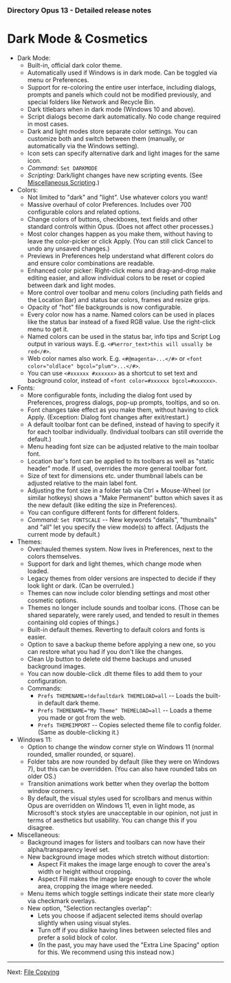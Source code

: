 ### Directory Opus 13 - Detailed release notes

# Dark Mode & Cosmetics

- Dark Mode:
  - Built-in, official dark color theme.
  - Automatically used if Windows is in dark mode. Can be toggled via menu or Preferences.
  - Support for re-coloring the entire user interface, including dialogs, prompts and panels which could not be modified previously, and special folders like Network and Recycle Bin.
  - Dark titlebars when in dark mode (Windows 10 and above).
  - Script dialogs become dark automatically. No code change required in most cases.
  - Dark and light modes store separate color settings. You can customize both and switch between them (manually, or automatically via the Windows setting).
  - Icon sets can specify alternative dark and light images for the same icon.
  - *Command:* `Set DARKMODE`
  - *Scripting:* Dark/light changes have new scripting events. (See [Miscellaneous Scripting](misc_scripting.md).)
- Colors:
  - Not limited to "dark" and "light". Use whatever colors you want!
  - Massive overhaul of color Preferences. Includes over 700 configurable colors and related options.
  - Change colors of buttons, checkboxes, text fields and other standard controls within Opus. (Does not affect other processes.)
  - Most color changes happen as you make them, without having to leave the color-picker or click Apply. (You can still click Cancel to undo any unsaved changes.)
  - Previews in Preferences help understand what different colors do and ensure color combinations are readable.
  - Enhanced color picker: Right-click menu and drag-and-drop make editing easier, and allow individual colors to be reset or copied between dark and light modes.
  - More control over toolbar and menu colors (including path fields and the Location Bar) and status bar colors, frames and resize grips.
  - Opacity of "hot" file backgrounds is now configurable.
  - Every color now has a name. Named colors can be used in places like the status bar instead of a fixed RGB value. Use the right-click menu to get it.
  - Named colors can be used in the status bar, info tips and Script Log output in various ways. E.g. `<#%error_text>this will usually be red</#>`.
  - Web color names also work. E.g. `<#@magenta>...</#>` or `<font color="oldlace" bgcol="plum">...</#>`.
  - You can use `<#xxxxxx #xxxxxx>` as a shortcut to set text and background color, instead of `<font color=#xxxxxx bgcol=#xxxxxx>`.
- Fonts:
  - More configurable fonts, including the dialog font used by Preferences, progress dialogs, pop-up prompts, tooltips, and so on.
  - Font changes take effect as you make them, without having to click Apply. (Exception: Dialog font changes after exit/restart.)
  - A default toolbar font can be defined, instead of having to specify it for each toolbar individually. (Individual toolbars can still override the default.)
  - Menu heading font size can be adjusted relative to the main toolbar font.
  - Location bar's font can be applied to its toolbars as well as "static header" mode. If used, overrides the more general toolbar font.
  - Size of text for dimensions etc. under thumbnail labels can be adjusted relative to the main label font.
  - Adjusting the font size in a folder tab via Ctrl + Mouse-Wheel (or similar hotkeys) shows a "Make Permanent" button which saves it as the new default (like editing the size in Preferences).
  - You can configure different fonts for different folders.
  - *Command:* `Set FONTSCALE` -- New keywords "details", "thumbnails" and "all" let you specify the view mode(s) to affect. (Adjusts the current mode by default.)
- Themes:
  - Overhauled themes system. Now lives in Preferences, next to the colors themselves.
  - Support for dark and light themes, which change mode when loaded.
  - Legacy themes from older versions are inspected to decide if they look light or dark. (Can be overruled.)
  - Themes can now include color blending settings and most other cosmetic options.
  - Themes no longer include sounds and toolbar icons. (Those can be shared separately, were rarely used, and tended to result in themes containing old copies of things.)
  - Built-in default themes. Reverting to default colors and fonts is easier.
  - Option to save a backup theme before applying a new one, so you can restore what you had if you don't like the changes.
  - Clean Up button to delete old theme backups and unused background images.
  - You can now double-click .dlt theme files to add them to your configuration.
  - Commands:
    - `Prefs THEMENAME=!defaultdark THEMELOAD=all` -- Loads the built-in default dark theme.
    - `Prefs THEMENAME="My Theme" THEMELOAD=all` -- Loads a theme you made or got from the web.
    - `Prefs THEMEIMPORT` -- Copies selected theme file to config folder. (Same as double-clicking it.)
- Windows 11:
  - Option to change the window corner style on Windows 11 (normal rounded, smaller rounded, or square).
  - Folder tabs are now rounded by default (like they were on Windows 7), but this can be overridden. (You can also have rounded tabs on older OS.)
  - Transition animations work better when they overlap the bottom window corners.
  - By default, the visual styles used for scrollbars and menus within Opus are overridden on Windows 11, even in light mode, as Microsoft's stock styles are unacceptable in our opinion, not just in terms of aesthetics but usability. You can change this if you disagree.
- Miscellaneous:
  - Background images for listers and toolbars can now have their alpha/transparency level set.
  - New background image modes which stretch without distortion:
    - Aspect Fit makes the image large enough to cover the area's width or height without cropping.
    - Aspect Fill makes the image large enough to cover the whole area, cropping the image where needed.
  - Menu items which toggle settings indicate their state more clearly via checkmark overlays.
  - New option, "Selection rectangles overlap":
    - Lets you choose if adjacent selected items should overlap slightly when using visual styles.
    - Turn off if you dislike having lines between selected files and prefer a solid block of color.
    - (In the past, you may have used the "Extra Line Spacing" option for this. We recommend using this instead now.)

------------------------------------------------------------------------

Next: [File Copying](/Manual/release_history/opus13_detailed/file_copying.md)
